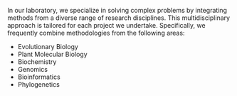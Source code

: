 In our laboratory, we specialize in solving complex problems by integrating methods from a diverse range of research disciplines. This multidisciplinary approach is tailored for each project we undertake. Specifically, we frequently combine methodologies from the following areas:

- Evolutionary Biology
- Plant Molecular Biology
- Biochemistry
- Genomics
- Bioinformatics
- Phylogenetics
